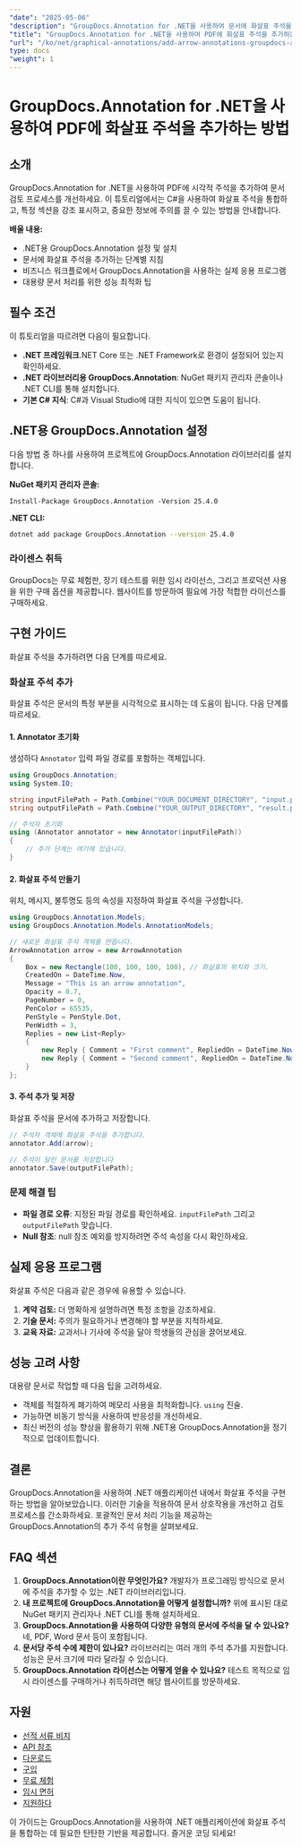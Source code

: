 ```yaml
---
"date": "2025-05-06"
"description": "GroupDocs.Annotation for .NET을 사용하여 문서에 화살표 주석을 추가하는 방법을 알아보세요. 이 가이드에서는 코드 예제와 함께 단계별 지침을 제공합니다."
"title": "GroupDocs.Annotation for .NET을 사용하여 PDF에 화살표 주석을 추가하는 방법"
"url": "/ko/net/graphical-annotations/add-arrow-annotations-groupdocs-annotation-dotnet/"
type: docs
"weight": 1
---
```


# GroupDocs.Annotation for .NET을 사용하여 PDF에 화살표 주석을 추가하는 방법

## 소개
GroupDocs.Annotation for .NET을 사용하여 PDF에 시각적 주석을 추가하여 문서 검토 프로세스를 개선하세요. 이 튜토리얼에서는 C#을 사용하여 화살표 주석을 통합하고, 특정 섹션을 강조 표시하고, 중요한 정보에 주의를 끌 수 있는 방법을 안내합니다. 

**배울 내용:**
- .NET용 GroupDocs.Annotation 설정 및 설치
- 문서에 화살표 주석을 추가하는 단계별 지침
- 비즈니스 워크플로에서 GroupDocs.Annotation을 사용하는 실제 응용 프로그램
- 대용량 문서 처리를 위한 성능 최적화 팁

## 필수 조건
이 튜토리얼을 따르려면 다음이 필요합니다.
- **.NET 프레임워크**.NET Core 또는 .NET Framework로 환경이 설정되어 있는지 확인하세요.
- **.NET 라이브러리용 GroupDocs.Annotation**: NuGet 패키지 관리자 콘솔이나 .NET CLI를 통해 설치합니다.
- **기본 C# 지식**: C#과 Visual Studio에 대한 지식이 있으면 도움이 됩니다.

## .NET용 GroupDocs.Annotation 설정
다음 방법 중 하나를 사용하여 프로젝트에 GroupDocs.Annotation 라이브러리를 설치합니다.

**NuGet 패키지 관리자 콘솔:**
```shell
Install-Package GroupDocs.Annotation -Version 25.4.0
```

**.NET CLI:**
```bash
dotnet add package GroupDocs.Annotation --version 25.4.0
```

### 라이센스 취득
GroupDocs는 무료 체험판, 장기 테스트를 위한 임시 라이선스, 그리고 프로덕션 사용을 위한 구매 옵션을 제공합니다. 웹사이트를 방문하여 필요에 가장 적합한 라이선스를 구매하세요.

## 구현 가이드
화살표 주석을 추가하려면 다음 단계를 따르세요.

### 화살표 주석 추가
화살표 주석은 문서의 특정 부분을 시각적으로 표시하는 데 도움이 됩니다. 다음 단계를 따르세요.

#### 1. Annotator 초기화
생성하다 `Annotator` 입력 파일 경로를 포함하는 객체입니다.
```csharp
using GroupDocs.Annotation;
using System.IO;

string inputFilePath = Path.Combine("YOUR_DOCUMENT_DIRECTORY", "input.pdf");
string outputFilePath = Path.Combine("YOUR_OUTPUT_DIRECTORY", "result.pdf");

// 주석자 초기화
using (Annotator annotator = new Annotator(inputFilePath))
{
    // 추가 단계는 여기에 있습니다.
}
```

#### 2. 화살표 주석 만들기
위치, 메시지, 불투명도 등의 속성을 지정하여 화살표 주석을 구성합니다.
```csharp
using GroupDocs.Annotation.Models;
using GroupDocs.Annotation.Models.AnnotationModels;

// 새로운 화살표 주석 객체를 만듭니다.
ArrowAnnotation arrow = new ArrowAnnotation
{
    Box = new Rectangle(100, 100, 100, 100), // 화살표의 위치와 크기.
    CreatedOn = DateTime.Now,
    Message = "This is an arrow annotation",
    Opacity = 0.7,
    PageNumber = 0, 
    PenColor = 65535,
    PenStyle = PenStyle.Dot,
    PenWidth = 3,
    Replies = new List<Reply>
    {
        new Reply { Comment = "First comment", RepliedOn = DateTime.Now },
        new Reply { Comment = "Second comment", RepliedOn = DateTime.Now }
    }
};
```

#### 3. 주석 추가 및 저장
화살표 주석을 문서에 추가하고 저장합니다.
```csharp
// 주석자 객체에 화살표 주석을 추가합니다.
annotator.Add(arrow);

// 주석이 달린 문서를 저장합니다
annotator.Save(outputFilePath);
```

### 문제 해결 팁
- **파일 경로 오류**: 지정된 파일 경로를 확인하세요. `inputFilePath` 그리고 `outputFilePath` 맞습니다.
- **Null 참조**: null 참조 예외를 방지하려면 주석 속성을 다시 확인하세요.

## 실제 응용 프로그램
화살표 주석은 다음과 같은 경우에 유용할 수 있습니다.
1. **계약 검토:** 더 명확하게 설명하려면 특정 조항을 강조하세요.
2. **기술 문서:** 주의가 필요하거나 변경해야 할 부분을 지적하세요.
3. **교육 자료:** 교과서나 기사에 주석을 달아 학생들의 관심을 끌어보세요.

## 성능 고려 사항
대용량 문서로 작업할 때 다음 팁을 고려하세요.
- 객체를 적절하게 폐기하여 메모리 사용을 최적화합니다. `using` 진술.
- 가능하면 비동기 방식을 사용하여 반응성을 개선하세요.
- 최신 버전의 성능 향상을 활용하기 위해 .NET용 GroupDocs.Annotation을 정기적으로 업데이트합니다.

## 결론
GroupDocs.Annotation을 사용하여 .NET 애플리케이션 내에서 화살표 주석을 구현하는 방법을 알아보았습니다. 이러한 기술을 적용하여 문서 상호작용을 개선하고 검토 프로세스를 간소화하세요. 포괄적인 문서 처리 기능을 제공하는 GroupDocs.Annotation의 추가 주석 유형을 살펴보세요.

## FAQ 섹션
1. **GroupDocs.Annotation이란 무엇인가요?**
   개발자가 프로그래밍 방식으로 문서에 주석을 추가할 수 있는 .NET 라이브러리입니다.
2. **내 프로젝트에 GroupDocs.Annotation을 어떻게 설정합니까?**
   위에 표시된 대로 NuGet 패키지 관리자나 .NET CLI를 통해 설치하세요.
3. **GroupDocs.Annotation을 사용하여 다양한 유형의 문서에 주석을 달 수 있나요?**
   네, PDF, Word 문서 등이 포함됩니다.
4. **문서당 주석 수에 제한이 있나요?**
   라이브러리는 여러 개의 주석 추가를 지원합니다. 성능은 문서 크기에 따라 달라질 수 있습니다.
5. **GroupDocs.Annotation 라이선스는 어떻게 얻을 수 있나요?**
   테스트 목적으로 임시 라이센스를 구매하거나 취득하려면 해당 웹사이트를 방문하세요.

## 자원
- [선적 서류 비치](https://docs.groupdocs.com/annotation/net/)
- [API 참조](https://reference.groupdocs.com/annotation/net/)
- [다운로드](https://releases.groupdocs.com/annotation/net/)
- [구입](https://purchase.groupdocs.com/buy)
- [무료 체험](https://releases.groupdocs.com/annotation/net/)
- [임시 면허](https://purchase.groupdocs.com/temporary-license/)
- [지원하다](https://forum.groupdocs.com/c/annotation/) 

이 가이드는 GroupDocs.Annotation을 사용하여 .NET 애플리케이션에 화살표 주석을 통합하는 데 필요한 탄탄한 기반을 제공합니다. 즐거운 코딩 되세요!